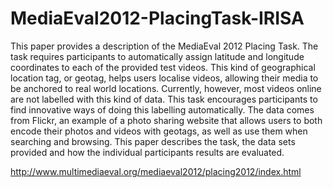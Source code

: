 MediaEval2012-PlacingTask-IRISA
===============================

This paper provides a description of the MediaEval 2012 Placing Task. The task requires participants to automatically assign latitude and longitude coordinates to each of the provided test videos. This kind of geographical location tag, or geotag, helps users localise videos, allowing their media to be anchored to real world locations. Currently, however, most videos online are not labelled with this kind of data. This task encourages participants to find innovative ways of doing this labelling automatically. The data comes from Flickr, an example of a photo sharing website that allows users to both encode their photos and videos with geotags, as well as use them when searching and browsing. This paper describes the task, the data sets provided and how the individual participants results are evaluated.

http://www.multimediaeval.org/mediaeval2012/placing2012/index.html